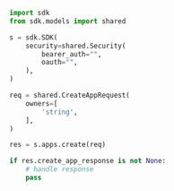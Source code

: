 <!-- Start SDK Example Usage [usage] -->
```python
import sdk
from sdk.models import shared

s = sdk.SDK(
    security=shared.Security(
        bearer_auth="",
        oauth="",
    ),
)

req = shared.CreateAppRequest(
    owners=[
        'string',
    ],
)

res = s.apps.create(req)

if res.create_app_response is not None:
    # handle response
    pass
```
<!-- End SDK Example Usage [usage] -->